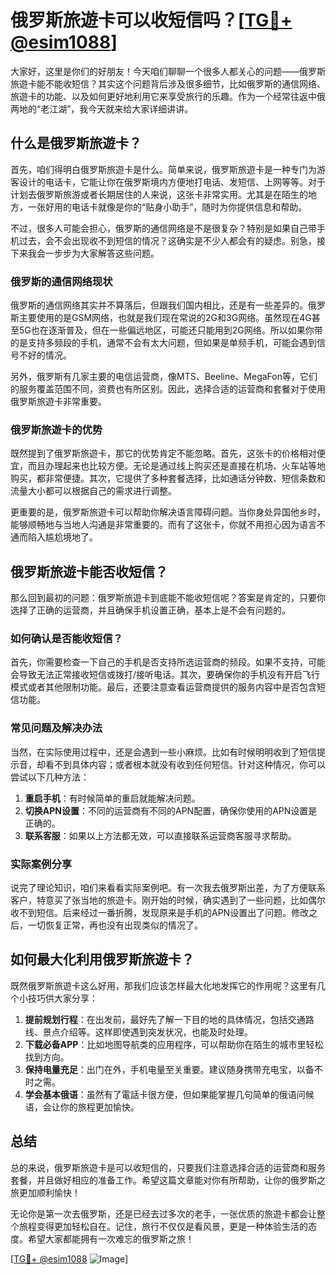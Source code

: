 # 俄罗斯旅遊卡可以收短信吗？[[TG💪+ @esim1088](https://t.me/s/esim1088)]

大家好，这里是你们的好朋友！今天咱们聊聊一个很多人都关心的问题——俄罗斯旅遊卡能不能收短信？其实这个问题背后涉及很多细节，比如俄罗斯的通信网络、旅遊卡的功能、以及如何更好地利用它来享受旅行的乐趣。作为一个经常往返中俄两地的“老江湖”，我今天就来给大家详细讲讲。

## 什么是俄罗斯旅遊卡？

首先，咱们得明白俄罗斯旅遊卡是什么。简单来说，俄罗斯旅遊卡是一种专门为游客设计的电话卡，它能让你在俄罗斯境内方便地打电话、发短信、上网等等。对于计划去俄罗斯旅游或者长期居住的人来说，这张卡非常实用。尤其是在陌生的地方，一张好用的电话卡就像是你的“贴身小助手”，随时为你提供信息和帮助。

不过，很多人可能会担心，俄罗斯的通信网络是不是很复杂？特别是如果自己带手机过去，会不会出现收不到短信的情况？这确实是不少人都会有的疑虑。别急，接下来我会一步步为大家解答这些问题。

### 俄罗斯的通信网络现状

俄罗斯的通信网络其实并不算落后，但跟我们国内相比，还是有一些差异的。俄罗斯主要使用的是GSM网络，也就是我们现在常说的2G和3G网络。虽然现在4G甚至5G也在逐渐普及，但在一些偏远地区，可能还只能用到2G网络。所以如果你带的是支持多频段的手机，通常不会有太大问题，但如果是单频手机，可能会遇到信号不好的情况。

另外，俄罗斯有几家主要的电信运营商，像MTS、Beeline、MegaFon等，它们的服务覆盖范围不同，资费也有所区别。因此，选择合适的运营商和套餐对于使用俄罗斯旅遊卡非常重要。

### 俄罗斯旅遊卡的优势

既然提到了俄罗斯旅遊卡，那它的优势肯定不能忽略。首先，这张卡的价格相对便宜，而且办理起来也比较方便。无论是通过线上购买还是直接在机场、火车站等地购买，都非常便捷。其次，它提供了多种套餐选择，比如通话分钟数、短信条数和流量大小都可以根据自己的需求进行调整。

更重要的是，俄罗斯旅遊卡可以帮助你解决语言障碍问题。当你身处异国他乡时，能够顺畅地与当地人沟通是非常重要的。而有了这张卡，你就不用担心因为语言不通而陷入尴尬境地了。

## 俄罗斯旅遊卡能否收短信？

那么回到最初的问题：俄罗斯旅遊卡到底能不能收短信呢？答案是肯定的，只要你选择了正确的运营商，并且确保手机设置正确，基本上是不会有问题的。

### 如何确认是否能收短信？

首先，你需要检查一下自己的手机是否支持所选运营商的频段。如果不支持，可能会导致无法正常接收短信或拨打/接听电话。其次，要确保你的手机没有开启飞行模式或者其他限制功能。最后，还要注意查看运营商提供的服务内容中是否包含短信功能。

### 常见问题及解决办法

当然，在实际使用过程中，还是会遇到一些小麻烦。比如有时候明明收到了短信提示音，却看不到具体内容；或者根本就没有收到任何短信。针对这种情况，你可以尝试以下几种方法：

1. **重启手机**：有时候简单的重启就能解决问题。
2. **切换APN设置**：不同的运营商有不同的APN配置，确保你使用的APN设置是正确的。
3. **联系客服**：如果以上方法都无效，可以直接联系运营商客服寻求帮助。

### 实际案例分享

说完了理论知识，咱们来看看实际案例吧。有一次我去俄罗斯出差，为了方便联系客户，特意买了张当地的旅遊卡。刚开始的时候，确实遇到了一些问题，比如偶尔收不到短信。后来经过一番折腾，发现原来是手机的APN设置出了问题。修改之后，一切恢复正常，再也没有出现类似的情况了。

## 如何最大化利用俄罗斯旅遊卡？

既然俄罗斯旅遊卡这么好用，那我们应该怎样最大化地发挥它的作用呢？这里有几个小技巧供大家分享：

1. **提前规划行程**：在出发前，最好先了解一下目的地的具体情况，包括交通路线、景点介绍等。这样即使遇到突发状况，也能及时处理。
2. **下载必备APP**：比如地图导航类的应用程序，可以帮助你在陌生的城市里轻松找到方向。
3. **保持电量充足**：出门在外，手机电量至关重要。建议随身携带充电宝，以备不时之需。
4. **学会基本俄语**：虽然有了電話卡很方便，但如果能掌握几句简单的俄语问候语，会让你的旅程更加愉快。

## 总结

总的来说，俄罗斯旅遊卡是可以收短信的，只要我们注意选择合适的运营商和服务套餐，并且做好相应的准备工作。希望这篇文章能对你有所帮助，让你的俄罗斯之旅更加顺利愉快！

无论你是第一次去俄罗斯，还是已经去过多次的老手，一张优质的旅遊卡都会让整个旅程变得更加轻松自在。记住，旅行不仅仅是看风景，更是一种体验生活的态度。希望大家都能拥有一次难忘的俄罗斯之旅！

[[TG💪+ @esim1088](https://t.me/s/esim1088) ![Image](https://i.postimg.cc/4NQfJmqS/Snipaste-2025-05-13-00-14-12.png)]